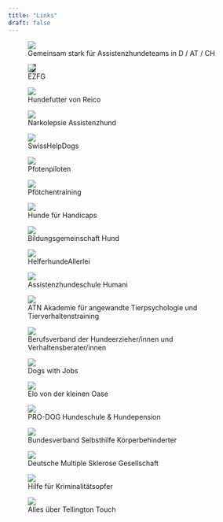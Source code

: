 ```yaml
---
title: "Links"
draft: false
---
```

<div class="linkgrid">
    <figure class="griditem"><a target="_blank" rel="noopener noreferrer" href="https://www.assistenzhundeteams.com/"><img src="/images/assistenzhundeteams.jpg"/></a><figcaption>Gemeinsam stark für Assistenzhundeteams in D / AT / CH</figcaption></figure>
    <figure class="griditem"><a target="_blank" rel="noopener noreferrer" href="https://ezfg.de/"><img style="background: linear-gradient(0deg,#002966 0%,#011431 100%);" src="/images/EZFG_Logo_inv.svg"/></a><figcaption>EZFG</figcaption></figure>
    <figure class="griditem"><a target="_blank" rel="noopener noreferrer" href="https://reico-vital.com/de/"><img src="/images/reico.png"/></a><figcaption>Hundefutter von Reico</figcaption></figure>
    <figure class="griditem"><a target="_blank" rel="noopener noreferrer" href="https://www.narkolepsie-assistenzhund.com/"><img src="/images/narkolepsie_assistenzhund_logo.jpg"/></a><figcaption>Narkolepsie Assistenzhund</figcaption></figure>
    <figure class="griditem"><a target="_blank" rel="noopener noreferrer" href="https://www.swisshelpdogs.ch/"><img src="/images/swisshelpdogs.png"/></a><figcaption>SwissHelpDogs</figcaption></figure>
    <figure class="griditem"><a target="_blank" rel="noopener noreferrer" href="https://www.pfotenpiloten.org/"><img src="/images/pfotenpiloten_logo.gif"/></a><figcaption>Pfotenpiloten</figcaption></figure>
    <figure class="griditem"><a target="_blank" rel="noopener noreferrer" href="https://pfoetchentraining.com/"><img src="/images/pfoetchentraining_logo.png"/></a><figcaption>Pfötchentraining</figcaption></figure>
    <figure class="griditem"><a target="_blank" rel="noopener noreferrer" href="https://www.hundefuerhandicaps.de/"><img src="/images/hundefuerhandicaps_logo.webp"/></a><figcaption>Hunde für Handicaps</figcaption></figure>
    <figure class="griditem"><a target="_blank" rel="noopener noreferrer" href="https://bildungsgemeinschaft-hund.de/"><img src="/images/bildungsgemeinschafthund_logo.webp"/></a><figcaption>Bildungsgemeinschaft Hund </figcaption></figure>
    <figure class="griditem"><a target="_blank" rel="noopener noreferrer" href="https://www.helferhundeallerlei.de/"><img src="/images/helferhundeallerlei.png"/></a><figcaption>HelferhundeAllerlei</figcaption></figure>
    <figure class="griditem"><a target="_blank" rel="noopener noreferrer" href="https://www.hum-ani.de/"><img src="/images/humani_logo.png"/></a><figcaption>Assistenzhundeschule Humani</figcaption></figure>
    <figure class="griditem"><a target="_blank" rel="noopener noreferrer" href="https://atn-akademie.com/"><img src="/images/atn_logo.svg"/></a><figcaption>ATN Akademie für angewandte Tierpsycho­logie und Tierverhaltens­training</figcaption></figure>
    <figure class="griditem"><a target="_blank" rel="noopener noreferrer" href="https://www.hundeschulen.de/"><img src="/images/hundeschulen_logo.png"/></a><figcaption>Berufsverband der Hundeerzieher/innen und Verhaltensberater/innen</figcaption></figure>
    <figure class="griditem"><a target="_blank" rel="noopener noreferrer" href="https://dogs-with-jobs.de/"><img src="/images/dogswithjobs_logo.PNG"/></a><figcaption>Dogs with Jobs</figcaption></figure>
    <figure class="griditem"><a target="_blank" rel="noopener noreferrer" href="https://www.elo-ein-toller-hundetyp.de/"><img src="/images/eloeintollerhund_logo.webp"/></a><figcaption>Elo von der kleinen Oase </figcaption></figure>
    <figure class="griditem"><a target="_blank" rel="noopener noreferrer" href="https://www.hundeschule-pro-dog.de/"><img src="/images/prodog_logo.png"/></a><figcaption>PRO-DOG Hundeschule & Hundepension</figcaption></figure>
    <figure class="griditem"><a target="_blank" rel="noopener noreferrer" href="https://www.bsk-ev.org/"><img src="/images/bsk_ev_logo.svg"/></a><figcaption>Bundesverband Selbsthilfe Körperbehinderter</figcaption></figure>
    <figure class="griditem"><a target="_blank" rel="noopener noreferrer" href="https://www.dmsg.de/"><img src="/images/dmsg_logo.svg"/></a><figcaption>Deutsche Multiple Sklerose Gesellschaft</figcaption></figure>
    <figure class="griditem"><a target="_blank" rel="noopener noreferrer" href="https://weisser-ring.de/"><img src="/images/weisser_ring_logo.svg"/></a><figcaption>Hilfe für Kriminalitätsopfer</figcaption></figure>
    <figure class="griditem"><a target="_blank" rel="noopener noreferrer" href="https://tellington-methode.de/"><img src="/images/tteam-logo.png"/></a><figcaption>Alles über Tellington Touch </figcaption></figure>
</div>
